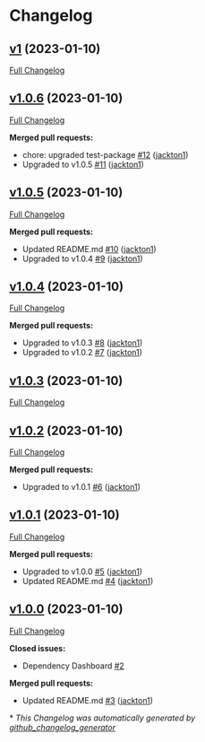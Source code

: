 # Changelog

## [v1](https://github.com/tj-actions/cargo-bump/tree/v1) (2023-01-10)

[Full Changelog](https://github.com/tj-actions/cargo-bump/compare/v1.0.6...v1)

## [v1.0.6](https://github.com/tj-actions/cargo-bump/tree/v1.0.6) (2023-01-10)

[Full Changelog](https://github.com/tj-actions/cargo-bump/compare/v1.0.5...v1.0.6)

**Merged pull requests:**

- chore: upgraded test-package [\#12](https://github.com/tj-actions/cargo-bump/pull/12) ([jackton1](https://github.com/jackton1))
- Upgraded to v1.0.5 [\#11](https://github.com/tj-actions/cargo-bump/pull/11) ([jackton1](https://github.com/jackton1))

## [v1.0.5](https://github.com/tj-actions/cargo-bump/tree/v1.0.5) (2023-01-10)

[Full Changelog](https://github.com/tj-actions/cargo-bump/compare/v1.0.4...v1.0.5)

**Merged pull requests:**

- Updated README.md [\#10](https://github.com/tj-actions/cargo-bump/pull/10) ([jackton1](https://github.com/jackton1))
- Upgraded to v1.0.4 [\#9](https://github.com/tj-actions/cargo-bump/pull/9) ([jackton1](https://github.com/jackton1))

## [v1.0.4](https://github.com/tj-actions/cargo-bump/tree/v1.0.4) (2023-01-10)

[Full Changelog](https://github.com/tj-actions/cargo-bump/compare/v1.0.3...v1.0.4)

**Merged pull requests:**

- Upgraded to v1.0.3 [\#8](https://github.com/tj-actions/cargo-bump/pull/8) ([jackton1](https://github.com/jackton1))
- Upgraded to v1.0.2 [\#7](https://github.com/tj-actions/cargo-bump/pull/7) ([jackton1](https://github.com/jackton1))

## [v1.0.3](https://github.com/tj-actions/cargo-bump/tree/v1.0.3) (2023-01-10)

[Full Changelog](https://github.com/tj-actions/cargo-bump/compare/v1.0.2...v1.0.3)

## [v1.0.2](https://github.com/tj-actions/cargo-bump/tree/v1.0.2) (2023-01-10)

[Full Changelog](https://github.com/tj-actions/cargo-bump/compare/v1.0.1...v1.0.2)

**Merged pull requests:**

- Upgraded to v1.0.1 [\#6](https://github.com/tj-actions/cargo-bump/pull/6) ([jackton1](https://github.com/jackton1))

## [v1.0.1](https://github.com/tj-actions/cargo-bump/tree/v1.0.1) (2023-01-10)

[Full Changelog](https://github.com/tj-actions/cargo-bump/compare/v1.0.0...v1.0.1)

**Merged pull requests:**

- Upgraded to v1.0.0 [\#5](https://github.com/tj-actions/cargo-bump/pull/5) ([jackton1](https://github.com/jackton1))
- Updated README.md [\#4](https://github.com/tj-actions/cargo-bump/pull/4) ([jackton1](https://github.com/jackton1))

## [v1.0.0](https://github.com/tj-actions/cargo-bump/tree/v1.0.0) (2023-01-10)

[Full Changelog](https://github.com/tj-actions/cargo-bump/compare/a74c88bdd5dfc3af2e4fa9c7dd66dd4098ff55b8...v1.0.0)

**Closed issues:**

- Dependency Dashboard [\#2](https://github.com/tj-actions/cargo-bump/issues/2)

**Merged pull requests:**

- Updated README.md [\#3](https://github.com/tj-actions/cargo-bump/pull/3) ([jackton1](https://github.com/jackton1))



\* *This Changelog was automatically generated by [github_changelog_generator](https://github.com/github-changelog-generator/github-changelog-generator)*
